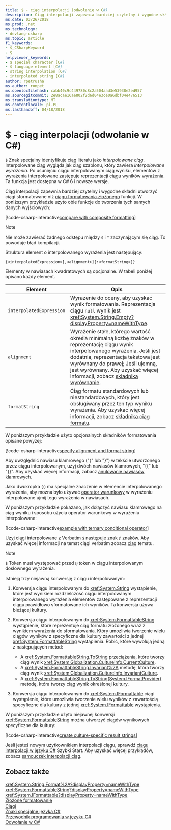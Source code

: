 ```yaml
---
title: $ - ciąg interpolacji (odwołanie w C#)
description: Ciąg interpolacji zapewnia bardziej czytelny i wygodne składni do formatowania danych wyjściowych ciąg niż tradycyjne ciąg złożone formatowanie.
ms.date: 03/26/2018
ms.prod: .net
ms.technology:
- devlang-csharp
ms.topic: article
f1_keywords:
- $_CSharpKeyword
- $
helpviewer_keywords:
- $ special character [C#]
- $ language element [C#]
- string interpolation [C#]
- interpolated string [C#]
author: rpetrusha
ms.author: ronpet
ms.openlocfilehash: cabb40c9c449780c8c2a504aad3e53938e2ed957
ms.sourcegitcommit: 2e8acae16ae802f2d6d04e3ce0a6dbf04e476513
ms.translationtype: MT
ms.contentlocale: pl-PL
ms.lasthandoff: 04/18/2018
---
```

# <a name="---string-interpolation-c-reference"></a>$ - ciąg interpolacji (odwołanie w C#)

`$` Znak specjalny identyfikuje ciąg literału jako *interpolowane ciąg*. Interpolowane ciąg wygląda jak ciąg szablonu, który zawiera *interpolowane wyrażenia*. Po usunięciu ciągu interpolowanym ciąg wyniku, elementów z wyrażenia interpolowane zastępuje reprezentacji ciągu wyników wyrażenia. Ta funkcja jest dostępna w C# 6 i nowsze wersje.

Ciąg interpolacji zapewnia bardziej czytelny i wygodne składni utworzyć ciągi sformatowane niż [ciągu formatowania złożonego](../../../standard/base-types/composite-formatting.md) funkcji. W poniższym przykładzie użyto obie funkcje do tworzenia tych samych danych wyjściowych:

[!code-csharp-interactive[compare with composite formatting](../../../../samples/snippets/csharp/language-reference/tokens/string-interpolation.cs#1)]

> [!NOTE]
> Nie może zawierać żadnego odstępu między `$` i `"` zaczynającym się ciąg. To powoduje błąd kompilacji.

Struktura element o interpolowanego wyrażenia jest następujący:

```
{<interpolatedExpression>[,<alignment>][:<formatString>]}
```

Elementy w nawiasach kwadratowych są opcjonalne. W tabeli poniżej opisano każdy element.

|Element|Opis|
|-------------|-----------------|
|`interpolatedExpression`|Wyrażenie do oceny, aby uzyskać wynik formatowania. Reprezentacja ciągu `null` wynik jest <xref:System.String.Empty?displayProperty=nameWithType>.|
|`alignment`|Wyrażenie stałe, którego wartość określa minimalną liczbę znaków w reprezentację ciągu wynik interpolowanego wyrażenia. Jeśli jest dodatnia, reprezentacja tekstowa jest wyrównany do prawej; Jeśli ujemną, jest wyrównany. Aby uzyskać więcej informacji, zobacz [składnika wyrównanie](../../../standard/base-types/composite-formatting.md#alignment-component).|
|`formatString`|Ciąg formatu standardowych lub niestandardowych, który jest obsługiwany przez ten typ wyniku wyrażenia. Aby uzyskać więcej informacji, zobacz [składnika ciąg formatu](../../../standard/base-types/composite-formatting.md#format-string-component).|

W poniższym przykładzie użyto opcjonalnych składników formatowania opisane powyżej:

[!code-csharp-interactive[specify alignment and format string](../../../../samples/snippets/csharp/language-reference/tokens/string-interpolation.cs#2)]

Aby uwzględnić nawiasu klamrowego ("{" lub "}") w tekście utworzonego przez ciągu interpolowanym, użyj dwóch nawiasów klamrowych, "{{" lub "}}". Aby uzyskać więcej informacji, zobacz [anulowanie nawiasów klamrowych](../../../standard/base-types/composite-formatting.md#escaping-braces).

Jako dwukropka (:) ma specjalne znaczenie w elemencie interpolowanego wyrażenia, aby można było używać [operator warunkowy](../operators/conditional-operator.md) w wyrażeniu interpolowane ujmij tego wyrażenia w nawiasach.

W poniższym przykładzie pokazano, jak dołączyć nawiasu klamrowego na ciąg wyniku i sposobu użycia operator warunkowy w wyrażeniu interpolowane:

[!code-csharp-interactive[example with ternary conditional operator](../../../../samples/snippets/csharp/language-reference/tokens/string-interpolation.cs#3)]

Użyj ciągi interpolowane z Verbatim `$` następuje znak `@` znaków. Aby uzyskać więcej informacji na temat ciągi verbatim zobacz [ciąg](../keywords/string.md) tematu.

> [!NOTE]
> `$` Token musi występować przed `@` token w ciągu interpolowanym dosłownego wyrażenia.

Istnieją trzy niejawną konwersję z ciągu interpolowanym:

1. Konwersja ciągu interpolowanym do <xref:System.String> wystąpienie, które jest wynikiem rozdzielczość ciągu interpolowanym interpolowanego wyrażenia elementów zastępowane z reprezentacji ciągu prawidłowo sformatowane ich wyników. Ta konwersja używa bieżącej kultury.

1. Konwersja ciągu interpolowanym do <xref:System.FormattableString> wystąpienie, które reprezentuje ciąg formatu złożonego wraz z wynikiem wyrażenia do sformatowania. Który umożliwia tworzenie wielu ciągów wyników z specyficzne dla kultury zawartości z jednej <xref:System.FormattableString> wystąpienia. Robić, które wywołują jedną z następujących metod:

      - A <xref:System.FormattableString.ToString> przeciążenia, które tworzy ciąg wynik <xref:System.Globalization.CultureInfo.CurrentCulture>.
      - A <xref:System.FormattableString.Invariant%2A> metodę, która tworzy ciąg wynik <xref:System.Globalization.CultureInfo.InvariantCulture>.
      - A <xref:System.FormattableString.ToString(System.IFormatProvider)> metodę, która tworzy ciąg wynik określonej kultury.

1. Konwersja ciągu interpolowanym do <xref:System.IFormattable> ciągi wystąpienie, które umożliwia tworzenie wielu wyników z zawartością specyficzne dla kultury z jednej <xref:System.IFormattable> wystąpienia.

W poniższym przykładzie użyto niejawnej konwersji <xref:System.FormattableString> można utworzyć ciągów wynikowych specyficzne dla kultury:

[!code-csharp-interactive[create culture-specific result strings](../../../../samples/snippets/csharp/language-reference/tokens/string-interpolation.cs#4)]

Jeśli jesteś nowym użytkownikiem interpolacji ciągu, sprawdź [ciągu interpolacji w języku C#](../../quick-starts/interpolated-strings.yml) Szybki Start. Aby uzyskać więcej przykładów, zobacz [samouczek interpolacji ciąg](../../tutorials/string-interpolation.md).

## <a name="see-also"></a>Zobacz także  
 <xref:System.String.Format%2A?displayProperty=nameWithType>  
 <xref:System.FormattableString?displayProperty=nameWithType>  
 <xref:System.IFormattable?displayProperty=nameWithType>  
 [Złożone formatowanie](../../../standard/base-types/composite-formatting.md)  
 [Ciągi](../../../csharp/programming-guide/strings/index.md)  
 [Znaki specjalne języka C#](../../../csharp/language-reference/tokens/index.md)  
 [Przewodnik programowania w języku C#](../../../csharp/programming-guide/index.md)  
 [Odwołanie w C#](../../../csharp/language-reference/index.md)  